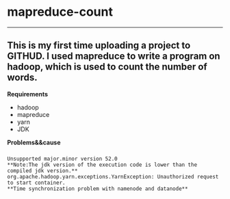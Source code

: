 # mapreduce-count
---
This is my first time uploading a project to GITHUD. 
I used mapreduce to write a program on hadoop, which is used to count the number of words.
---
**Requirements**  
* hadoop  
* mapreduce  
* yarn  
* JDK

**Problems&&cause** 
###
    Unsupported major.minor version 52.0 
    **Note:The jdk version of the execution code is lower than the compiled jdk version.**
    org.apache.hadoop.yarn.exceptions.YarnException: Unauthorized request to start container. 
    **Time synchronization problem with namenode and datanode**
